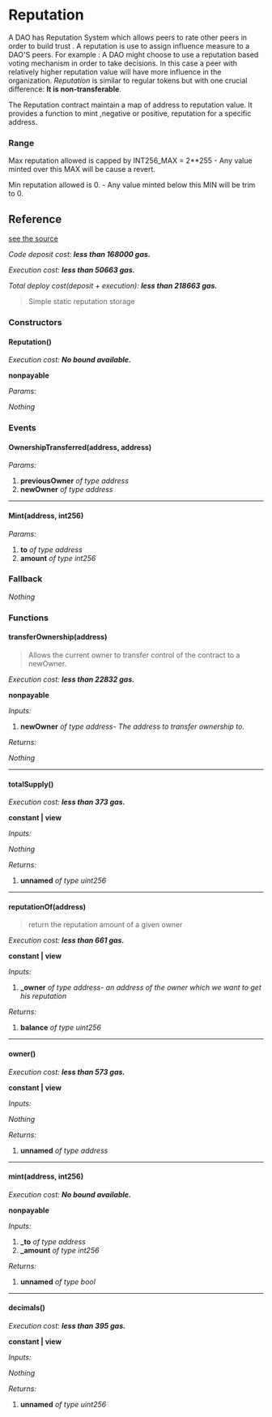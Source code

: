 # Reputation

A DAO has Reputation System which allows peers to rate other peers in order to build trust . A reputation is use to assign influence measure to a DAO'S peers.
For example : A DAO might choose to use a reputation based voting mechanism in order to take decisions. In this case a peer with relatively higher reputation value will have more influence in the organization.
*Reputation* is similar to regular tokens but with one crucial difference: **It is non-transferable**.

The Reputation contract maintain a map of address to reputation value.
It provides a function to mint ,negative or positive, reputation for a specific address.

### Range

Max reputation allowed is capped by INT256_MAX = 2**255 - Any value minted over this MAX will be cause a revert.

Min reputation allowed is 0. - Any value minted below this MIN will be trim to 0.


 

## Reference
[see the source](https://github.com/daostack/arc/tree/master/contracts/controller/Reputation.sol)

*Code deposit cost: **less than 168000 gas.***

*Execution cost: **less than 50663 gas.***

*Total deploy cost(deposit + execution): **less than 218663 gas.***

> Simple static reputation storage

### Constructors
#### Reputation()

*Execution cost: **No bound available.***

**nonpayable**

*Params:*

*Nothing*


### Events
#### OwnershipTransferred(address, address)
*Params:*

1. **previousOwner** *of type address*
2. **newOwner** *of type address*

---
#### Mint(address, int256)
*Params:*

1. **to** *of type address*
2. **amount** *of type int256*


### Fallback
*Nothing*
### Functions
#### transferOwnership(address)
> Allows the current owner to transfer control of the contract to a newOwner.

*Execution cost: **less than 22832 gas.***

**nonpayable**

*Inputs:*

1. **newOwner** *of type address- The address to transfer ownership to.*

*Returns:*

*Nothing*

---
#### totalSupply()

*Execution cost: **less than 373 gas.***

**constant | view**

*Inputs:*

*Nothing*

*Returns:*

1. **unnamed** *of type uint256*

---
#### reputationOf(address)
> return the reputation amount of a given owner

*Execution cost: **less than 661 gas.***

**constant | view**

*Inputs:*

1. **_owner** *of type address- an address of the owner which we want to get his reputation*

*Returns:*

1. **balance** *of type uint256*

---
#### owner()

*Execution cost: **less than 573 gas.***

**constant | view**

*Inputs:*

*Nothing*

*Returns:*

1. **unnamed** *of type address*

---
#### mint(address, int256)

*Execution cost: **No bound available.***

**nonpayable**

*Inputs:*

1. **_to** *of type address*
2. **_amount** *of type int256*

*Returns:*

1. **unnamed** *of type bool*

---
#### decimals()

*Execution cost: **less than 395 gas.***

**constant | view**

*Inputs:*

*Nothing*

*Returns:*

1. **unnamed** *of type uint256*


